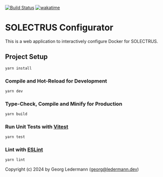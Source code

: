 [![Build Status](https://github.com/solectrus/configurator/actions/workflows/deploy.yml/badge.svg)](https://github.com/solectrus/configurator/actions)
[![wakatime](https://wakatime.com/badge/user/697af4f5-617a-446d-ba58-407e7f3e0243/project/018dfe36-fa78-478c-a3ab-be3099f978c6.svg)](https://wakatime.com/badge/user/697af4f5-617a-446d-ba58-407e7f3e0243/project/018dfe36-fa78-478c-a3ab-be3099f978c6)

# SOLECTRUS Configurator

This is a web application to interactively configure Docker for SOLECTRUS.

## Project Setup

```sh
yarn install
```

### Compile and Hot-Reload for Development

```sh
yarn dev
```

### Type-Check, Compile and Minify for Production

```sh
yarn build
```

### Run Unit Tests with [Vitest](https://vitest.dev/)

```sh
yarn test
```

### Lint with [ESLint](https://eslint.org/)

```sh
yarn lint
```

Copyright (c) 2024 by Georg Ledermann (georg@ledermann.dev)
